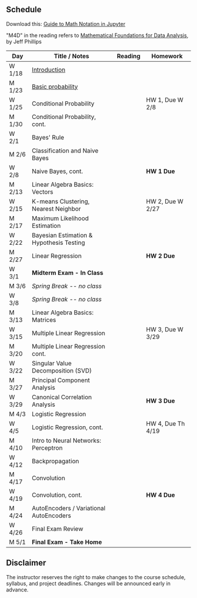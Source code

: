 ## Schedule

Download this: [Guide to Math Notation in Jupyter](examples/MathNotationGuide.ipynb)

"M4D" in the reading refers to [Mathematical Foundations for Data Analysis](http://www.cs.utah.edu/~jeffp/M4D/M4D.html), by Jeff Phillips

| Day      | Title / Notes                                                      | Reading         | Homework                                   |
|----------|--------------------------------------------------------------------|-----------------|--------------------------------------------|
| W 1/18  | [Introduction](lectures/FoDA-01_18.pdf)                       |                 |                                            |
| M 1/23  | [Basic probability](lectures/FoDA-01:23.pdf)                                                   |  |                                      |
| W 1/25  | Conditional Probability                                             |  | HW 1, Due W 2/8                            |
| M 1/30  | Conditional Probability, cont.                                      |      |                                                       |
| W 2/1   | Bayes' Rule                                                         |    |                                            |
| M 2/6   | Classification and Naive Bayes |           |           |
| W 2/8   | Naive Bayes, cont.                                  |                 | **HW 1 Due**  |
| M 2/13  | Linear Algebra Basics: Vectors |  |   |
| W 2/15  | K-means Clustering, Nearest Neighbor|   | HW 2, Due W 2/27 |
| M 2/17  | Maximum Likelihood Estimation|  |  |
| W 2/22  | Bayesian Estimation & Hypothesis Testing | |  |
| M 2/27  | Linear Regression| | **HW 2 Due** |
| W 3/1   | **Midterm Exam - In Class**  |   |    |
| M 3/6   | *Spring Break -- no class* | | |
| W 3/8   | *Spring Break -- no class* | | |
| M 3/13  | Linear Algebra Basics: Matrices |   |   | 
| W 3/15  | Multiple Linear Regression  |   | HW 3, Due W 3/29 |
| M 3/20  | Multiple Linear Regression cont. |         |  |
| W 3/22  | Singular Value Decomposition (SVD) |  |   |
| M 3/27  | Principal Component Analysis |  |  |
| W 3/29  | Canonical Correlation Analysis |  | **HW 3 Due** |
| M 4/3   | Logistic Regression |  |  |
| W 4/5   | Logistic Regression, cont. |         | HW 4, Due Th 4/19 |
| M 4/10  | Intro to Neural Networks: Perceptron|   |        |
| W 4/12  | Backpropagation |         |    |
| M 4/17  | Convolution |         |  |
| W 4/19  | Convolution, cont. |  |**HW 4 Due** |
| M 4/24  | AutoEncoders / Variational AutoEncoders |    |   |
| W 4/26  | Final Exam Review |   |   |
| M 5/1   | **Final Exam - Take Home** |   |   |


## Disclaimer

The instructor reserves the right to make changes to the course schedule, syllabus, and project deadlines. Changes will be announced early in advance.
